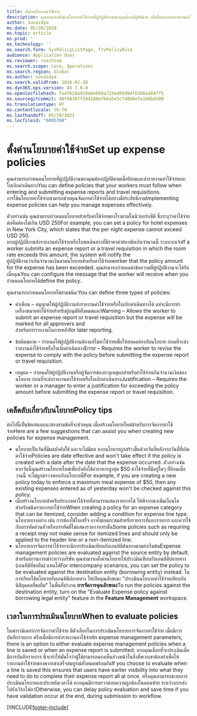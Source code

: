 ```yaml
---
title: ตั้งค่านโยบายค่าใช้จ่าย
description: คุณสามารถตั้งค่านโยบายค่าใช้จ่ายที่ผู้ปฏิบัติงานของคุณต้องปฏิบัติตาม เมื่อป้อนและส่งรายงานค่าใช้จ่ายและใบขอเดินทางใน Microsoft Dynamics 365 Finance
author: suvaidya
ms.date: 05/20/2020
ms.topic: article
ms.prod: ''
ms.technology: ''
ms.search.form: SysPolicyListPage, TrvPolicyRule
audience: Application User
ms.reviewer: roschlom
ms.search.scope: Core, Operations
ms.search.region: Global
ms.author: suvaidya
ms.search.validFrom: 2016-02-28
ms.dyn365.ops.version: AX 7.0.0
ms.openlocfilehash: fa4f628a918e6e099a723ed05994f63d6ad847f5
ms.sourcegitcommit: 40f68387f594180af64a5e5c748b6efa188bd300
ms.translationtype: HT
ms.contentlocale: th-TH
ms.lasthandoff: 05/10/2021
ms.locfileid: "6005769"
---
```

# <a name="set-up-expense-policies"></a><span data-ttu-id="11a51-103">ตั้งค่านโยบายค่าใช้จ่าย</span><span class="sxs-lookup"><span data-stu-id="11a51-103">Set up expense policies</span></span>

<span data-ttu-id="11a51-104">คุณสามารถกำหนดนโยบายที่ผู้ปฏิบัติงานของคุณต้องปฏิบัติตามเมื่อป้อนและส่งรายงานค่าใช้จ่ายและใบเบิกค่าเดินทาง</span><span class="sxs-lookup"><span data-stu-id="11a51-104">You can define policies that your workers must follow when entering and submitting expense reports and travel requisitions.</span></span>         
<span data-ttu-id="11a51-105">การใช้นโยบายค่าใช้จ่ายสามารถช่วยคุณจัดการค่าใช้จ่ายได้อย่างมีประสิทธิภาพ</span><span class="sxs-lookup"><span data-stu-id="11a51-105">Implementing expense policies can help you manage expenses effectively.</span></span>         

<span data-ttu-id="11a51-106">ตัวอย่างเช่น คุณสามารถกำหนดนโยบายสำหรับค่าใช้จ่ายของโรงแรมในนิวยอร์กซิตี ซึ่งระบุว่าค่าใช้จ่ายต่อคืนต้องไม่เกิน USD 250</span><span class="sxs-lookup"><span data-stu-id="11a51-106">For example, you can set a policy for hotel expenses in New York City, which states that the per night expense cannot exceed USD 250.</span></span>       
<span data-ttu-id="11a51-107">หากผู้ปฏิบัติงานส่งรายงานค่าใช้จ่ายหรือใบขอเดินทางที่มีราคาค่าห้องพักเกินจำนวนนี้ ระบบจะแจ้ง</span><span class="sxs-lookup"><span data-stu-id="11a51-107">If a worker submits an expense report or a travel requisition in which the room rate exceeds this amount, the system will notify the</span></span>        
<span data-ttu-id="11a51-108">ผู้ปฏิบัติงานว่าเกินจำนวนเงินตามนโยบายสำหรับค่าใช้จ่าย</span><span class="sxs-lookup"><span data-stu-id="11a51-108">worker that the policy amount for the expense has been exceeded.</span></span> <span data-ttu-id="11a51-109">คุณสามารถกำหนดค่าข้อความที่ผู้ปฏิบัติงานจะได้รับเมื่อคุณ</span><span class="sxs-lookup"><span data-stu-id="11a51-109">You can configure the message that the worker will receive when you</span></span>        
<span data-ttu-id="11a51-110">กำหนดนโยบายได้</span><span class="sxs-lookup"><span data-stu-id="11a51-110">define the policy.</span></span>      
        
<span data-ttu-id="11a51-111">คุณสามารถกำหนดนโยบายได้สามชนิด:</span><span class="sxs-lookup"><span data-stu-id="11a51-111">You can define three types of policies:</span></span>         
        
- <span data-ttu-id="11a51-112">คำเตือน – อนุญาตให้ผู้ปฏิบัติงานส่งรายงานค่าใช้จ่ายหรือใบเบิกค่าเดินทางได้ แต่จะมีการทำเครื่องหมายค่าใช้จ่ายสำหรับผู้อนุมัติทั้งหมดและ</span><span class="sxs-lookup"><span data-stu-id="11a51-112">Warning – Allows the worker to submit an expense report or travel requisition but the expense will be marked for all approvers and</span></span>        
  <span data-ttu-id="11a51-113">สำหรับการรายงานในภายหลัง</span><span class="sxs-lookup"><span data-stu-id="11a51-113">for later reporting.</span></span>        

- <span data-ttu-id="11a51-114">ข้อผิดพลาด – กำหนดให้ผู้ปฏิบัติงานต้องแก้ไขค่าใช้จ่ายเพื่อให้สอดคล้องกับนโยบาย ก่อนที่จะส่งรายงานค่าใช้จ่ายหรือใบเบิกค่าเดินทาง</span><span class="sxs-lookup"><span data-stu-id="11a51-114">Error – Requires the worker to revise the expense to comply with the policy before submitting the expense report or travel requisition.</span></span>       
 
 - <span data-ttu-id="11a51-115">เหตุผล – กำหนดให้ผู้ปฏิบัติงานหรือผู้จัดการต้องระบุเหตุผลสำหรับค่าใช้จ่ายเกินจำนวนเงินของนโยบาย ก่อนที่จะส่งรายงานค่าใช้จ่ายหรือใบเบิกค่าเดินทาง</span><span class="sxs-lookup"><span data-stu-id="11a51-115">Justification – Requires the worker or a manager to enter a justification for exceeding the policy amount before submitting the expense report or travel requisition.</span></span>        

## <a name="policy-tips"></a><span data-ttu-id="11a51-116">เคล็ดลับเกี่ยวกับนโยบาย</span><span class="sxs-lookup"><span data-stu-id="11a51-116">Policy tips</span></span>
<span data-ttu-id="11a51-117">ต่อไปนี้เป็นข้อเสนอแนะสองสามข้อที่จะช่วยคุณ เมื่อสร้างนโยบายใหม่สำหรับการจัดการค่าใช้จ่าย</span><span class="sxs-lookup"><span data-stu-id="11a51-117">Here are a few suggestions that can assist you when creating new policies for expense management.</span></span> 
* <span data-ttu-id="11a51-118">นโยบายเป็นวันที่มีผลบังคับใช้ และจะไม่มีผล หากนโยบายถูกสร้างขึ้นด้วยวันที่หลังจากวันที่ที่เกิดค่าใช้จ่าย</span><span class="sxs-lookup"><span data-stu-id="11a51-118">Policies are date effective and won't take effect if the policy is created with a date after the date that the expense occurred.</span></span> <span data-ttu-id="11a51-119">ตัวอย่างเช่น หากวันนี้คุณสร้างนโยบายใหม่เพื่อบังคับใช้ค่าอาหารสูงสุด $50 ค่าใช้จ่ายที่มีอยู่ใดๆ ที่ป้อนเมื่อวานนี้ จะไม่ถูกตรวจสอบกับนโยบายนี้</span><span class="sxs-lookup"><span data-stu-id="11a51-119">For example, if you are creating a new policy today to enforce a maximum meal expense of $50, then any existing expenses entered as of yesterday won't be checked against this policy.</span></span>
* <span data-ttu-id="11a51-120">เมื่อสร้างนโยบายสำหรับประเภทค่าใช้จ่ายที่สามารถแสดงรายการได้ ให้พิจารณาเพิ่มเงื่อนไขสำหรับชนิดรายการค่าใช้จ่าย</span><span class="sxs-lookup"><span data-stu-id="11a51-120">When creating a policy for an expense category that can be itemized, consider adding a condition for expense line type.</span></span> <span data-ttu-id="11a51-121">นโยบายบางอย่าง เช่น การต้องใช้ใบเสร็จ อาจไม่เหมาะสมสำหรับรายการที่แยกรายการ และควรใช้กับบรรทัดส่วนหัวหรือบรรทัดที่ไม่แสดงรายการเท่านั้น</span><span class="sxs-lookup"><span data-stu-id="11a51-121">Some policies such as requiring a receipt may not make sense for itemized lines and should only be applied to the header line or a non-itemized line.</span></span> 
* <span data-ttu-id="11a51-122">นโยบายการจัดการค่าใช้จ่ายจะมีการประเมินเทียบกับเอนทิตีต้นทางตามค่าเริ่มต้น</span><span class="sxs-lookup"><span data-stu-id="11a51-122">Expense management policies are evaluated against the source entity by default.</span></span> <span data-ttu-id="11a51-123">สำหรับสถานการณ์ระหว่างบริษัท คุณสามารถตั้งค่านโยบายให้ประเมินเทียบกับเอนทิตีปลายทาง (เอนทิตีที่ขอยืม) แทนได้</span><span class="sxs-lookup"><span data-stu-id="11a51-123">For intercompany scenarios, you can set the policy to be evaluated against the destination entity (borrowing entity) instead.</span></span> <span data-ttu-id="11a51-124">ในการเรียกใช้นโยบายกับเอนทิตีปลายทาง ให้เปิดคุณลักษณะ "ประเมินนโยบายค่าใช้จ่ายเทียบกับนิติบุคคลที่ขอยืม" ในพื้นที่ทำงาน **การจัดการคุณลักษณะ**</span><span class="sxs-lookup"><span data-stu-id="11a51-124">To run the policies against the destination entity, turn on the "Evaluate Expense policy against borrowing legal entity" feature in the **Feature Management** workspace.</span></span>

## <a name="when-to-evaluate-policies"></a><span data-ttu-id="11a51-125">เวลาในการประเมินนโยบาย</span><span class="sxs-lookup"><span data-stu-id="11a51-125">When to evaluate policies</span></span>

<span data-ttu-id="11a51-126">ในพารามิเตอร์การจัดการค่าใช้จ่าย มีตัวเลือกในการประเมินนโยบายการจัดการค่าใช้จ่าย เมื่อมีการบันทึกรายการ หรือเมื่อมีการส่งรายงานค่าใช้จ่าย</span><span class="sxs-lookup"><span data-stu-id="11a51-126">In expense management parameters, there is an option to either evaluate expense management policies when a line is saved or when an expense report is submitted.</span></span> <span data-ttu-id="11a51-127">หากคุณเลือกที่จะประเมินเมื่อมีการบันทึกรายการ นี่จะทำให้มั่นใจว่าผู้ใช้สามารถมองเห็นล่วงหน้าในสิ่งที่พวกเขาต้องทำเพื่อให้รายงานค่าใช้จ่ายของพวกเขาเสร็จสมบูรณ์ทั้งหมดพร้อมกัน</span><span class="sxs-lookup"><span data-stu-id="11a51-127">If you choose to evaluate when a line is saved this ensures that users have earlier visibility into what they need to do to complete their expense report all at once.</span></span> <span data-ttu-id="11a51-128">หรือคุณสามารถชะลอการประเมินนโยบายและประหยัดเวลาได้ หากคุณมีการตรวจสอบความถูกต้องในตอนท้าย ระหว่างการส่งไปยังเวิร์กโฟลว์</span><span class="sxs-lookup"><span data-stu-id="11a51-128">Otherwise, you can delay policy evaluation and save time if you have validation occur at the end, during submission to workflow.</span></span>


[!INCLUDE[footer-include](../includes/footer-banner.md)]